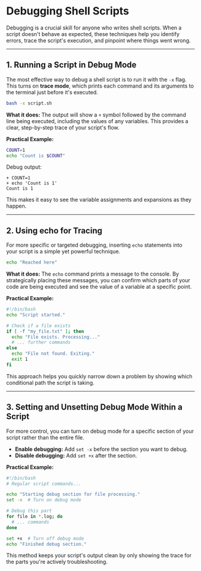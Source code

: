 # Debugging Shell Scripts

Debugging is a crucial skill for anyone who writes shell scripts. When a script doesn't behave as expected, these techniques help you identify errors, trace the script's execution, and pinpoint where things went wrong.

---

## 1. Running a Script in Debug Mode

The most effective way to debug a shell script is to run it with the `-x` flag. This turns on **trace mode**, which prints each command and its arguments to the terminal just before it's executed.

```bash
bash -x script.sh
```

**What it does:** The output will show a `+` symbol followed by the command line being executed, including the values of any variables. This provides a clear, step-by-step trace of your script's flow.

**Practical Example:**

```bash
COUNT=1
echo "Count is $COUNT"
```

Debug output:

```
+ COUNT=1
+ echo 'Count is 1'
Count is 1
```

This makes it easy to see the variable assignments and expansions as they happen.

---

## 2. Using echo for Tracing

For more specific or targeted debugging, inserting `echo` statements into your script is a simple yet powerful technique.

```bash
echo "Reached here"
```

**What it does:** The `echo` command prints a message to the console. By strategically placing these messages, you can confirm which parts of your code are being executed and see the value of a variable at a specific point.

**Practical Example:**

```bash
#!/bin/bash
echo "Script started."

# Check if a file exists
if [ -f "my_file.txt" ]; then
  echo "File exists. Processing..."
  # ... further commands
else
  echo "File not found. Exiting."
  exit 1
fi
```

This approach helps you quickly narrow down a problem by showing which conditional path the script is taking.

---

## 3. Setting and Unsetting Debug Mode Within a Script

For more control, you can turn on debug mode for a specific section of your script rather than the entire file.

* **Enable debugging:** Add `set -x` before the section you want to debug.
* **Disable debugging:** Add `set +x` after the section.

**Practical Example:**

```bash
#!/bin/bash
# Regular script commands...

echo "Starting debug section for file processing."
set -x  # Turn on debug mode

# Debug this part
for file in *.log; do
  # ... commands
done

set +x  # Turn off debug mode
echo "Finished debug section."
```

This method keeps your script's output clean by only showing the trace for the parts you're actively troubleshooting.
